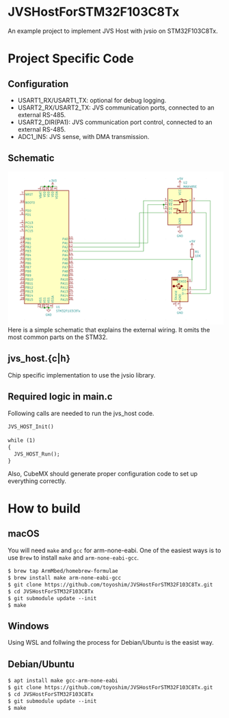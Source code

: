 # JVSHostForSTM32F103C8Tx
An example project to implement JVS Host with jvsio on STM32F103C8Tx.

# Project Specific Code
## Configuration
- USART1_RX/USART1_TX: optional for debug logging.
- USART2_RX/USART2_TX: JVS communication ports, connected to an external RS-485.
- USART2_DIR(PA1): JVS communication port control, connected to an external RS-485.
- ADC1_IN5: JVS sense, with DMA transmission.

## Schematic
![Schematic](scm.png)
Here is a simple schematic that explains the external wiring. It omits the most
common parts on the STM32.

## jvs_host.{c|h}
Chip specific implementation to use the jvsio library.

## Required logic in main.c
Following calls are needed to run the jvs_host code.
```
JVS_HOST_Init()

while (1)
{
  JVS_HOST_Run();
}
```
Also, CubeMX should generate proper configuration code to set up everything correctly.

# How to build
## macOS
You will need `make` and `gcc` for arm-none-eabi. One of the easiest ways is to use `Brew` to install `make` and `arm-none-eabi-gcc`.
```
$ brew tap ArmMbed/homebrew-formulae
$ brew install make arm-none-eabi-gcc
$ git clone https://github.com/toyoshim/JVSHostForSTM32F103C8Tx.git
$ cd JVSHostForSTM32F103C8Tx 
$ git submodule update --init
$ make
```

## Windows
Using WSL and follwing the process for Debian/Ubuntu is the easist way.

## Debian/Ubuntu
```
$ apt install make gcc-arm-none-eabi
$ git clone https://github.com/toyoshim/JVSHostForSTM32F103C8Tx.git
$ cd JVSHostForSTM32F103C8Tx 
$ git submodule update --init
$ make
```
